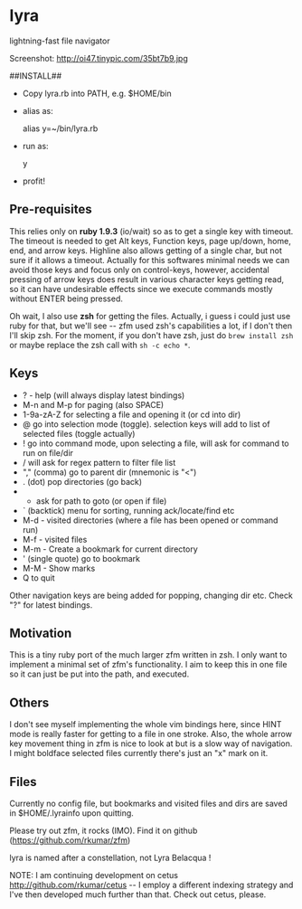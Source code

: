 lyra
====

lightning-fast file navigator

Screenshot:
     http://oi47.tinypic.com/35bt7b9.jpg

##INSTALL##

*  Copy lyra.rb into PATH, e.g. $HOME/bin
*  alias as: 

    alias y=~/bin/lyra.rb
*  run as:  

    y

*  profit!

## Pre-requisites ##

This relies only on **ruby 1.9.3** (io/wait) so as to get a single key with timeout. The timeout is needed
  to get Alt keys, Function keys, page up/down, home, end, and arrow keys. Highline also allows getting
  of a single char, but not sure if it allows a timeout. Actually for this softwares minimal needs
  we can avoid those keys and focus only on control-keys, however, accidental pressing of arrow keys does result in various character keys getting read, so it can have undesirable effects since we execute commands mostly without ENTER being pressed.

Oh wait, I also use **zsh** for getting the files. Actually, i guess i could just use ruby for that, but we'll see -- zfm used zsh's capabilities a lot, if I don't then I'll skip zsh. For the moment, if you don't have zsh, just do `brew install zsh` or maybe replace the zsh call with `sh -c echo *`.

## Keys ##

*  ?  - help (will always display latest bindings)
*  M-n and M-p for paging (also SPACE)
*  1-9a-zA-Z for selecting a file and opening it (or cd into dir)
*  @  go into selection mode (toggle). selection keys will add to list of selected files (toggle actually)
*  !  go into command mode, upon selecting a file, will ask for command to run on file/dir
*  /  will ask for regex pattern to filter file list
*  "," (comma) go to parent dir (mnemonic is "&lt;")
*  .   (dot) pop directories (go back)
*  +   ask for path to goto (or open if file)
*  `   (backtick) menu for sorting, running ack/locate/find etc
*  M-d  - visited directories (where a file has been opened or command run)
*  M-f  - visited files
*  M-m  - Create a bookmark for current directory
*  '   (single quote) go to bookmark
*  M-M  - Show marks
*  Q to quit

Other navigation keys are being added for popping, changing dir etc. Check "?" for latest bindings.

## Motivation ##

This is a tiny ruby port of the much larger zfm written in zsh. I only want to implement a minimal
set of zfm's functionality. I aim to keep this in one file so it can just be put into the path, and executed.

## Others ##

I don't see myself implementing the whole vim bindings here, since HINT mode is really faster for getting to a file in one stroke. Also, the whole arrow key movement thing in zfm is nice to look at but is a slow way of navigation. I might boldface selected files currently there's just an "x" mark on it.

## Files ##

Currently no config file, but bookmarks and visited files and dirs are saved in $HOME/.lyrainfo upon quitting.

Please try out zfm, it rocks (IMO). Find it on github (https://github.com/rkumar/zfm)

lyra is named after a constellation, not Lyra Belacqua !

NOTE: I am continuing development on cetus http://github.com/rkumar/cetus -- I employ a different indexing strategy and I've then developed much further than that. Check out cetus, please.
